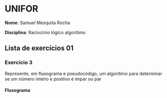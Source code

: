 # UNIFOR
**Nome**: Samuel Mesquita Rocha

**Disciplina**: Raciocínio lógico algorítimo

## Lista de exercícios 01

### Exercício 3
Represente, em fluxograma e pseudocódigo, um algorítimo para determinar se um número inteiro e positivo é impar ou par

#### Fluxograma
